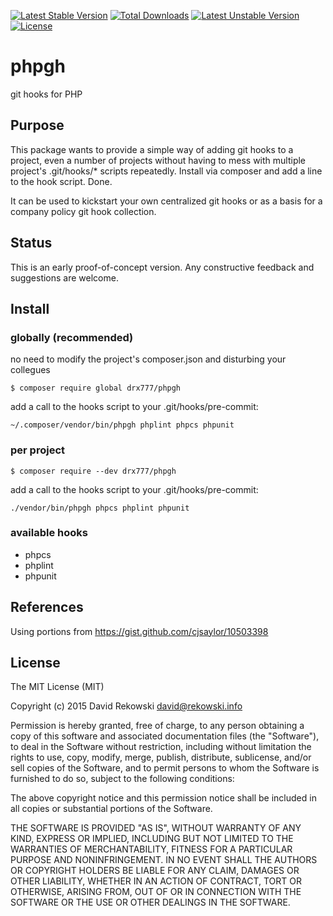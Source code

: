 [![Latest Stable Version](https://poser.pugx.org/drx777/phpgh/v/stable)](https://packagist.org/packages/drx777/phpgh) [![Total Downloads](https://poser.pugx.org/drx777/phpgh/downloads)](https://packagist.org/packages/drx777/phpgh) [![Latest Unstable Version](https://poser.pugx.org/drx777/phpgh/v/unstable)](https://packagist.org/packages/drx777/phpgh) [![License](https://poser.pugx.org/drx777/phpgh/license)](https://packagist.org/packages/drx777/phpgh)

# phpgh
git hooks for PHP

## Purpose
This package wants to provide a simple way of adding git hooks to a project, even a number of projects without having to mess with multiple project's .git/hooks/* scripts repeatedly. Install via composer and add a line to the hook script. Done.

It can be used to kickstart your own centralized git hooks or as a basis for a company policy git hook collection.

## Status
This is an early proof-of-concept version. Any constructive feedback and suggestions are welcome.

## Install
### globally (recommended)
no need to modify the project's composer.json and disturbing your collegues

```$ composer require global drx777/phpgh```

add a call to the hooks script to your .git/hooks/pre-commit:

```~/.composer/vendor/bin/phpgh phplint phpcs phpunit```

### per project
```$ composer require --dev drx777/phpgh```

add a call to the hooks script to your .git/hooks/pre-commit:

```./vendor/bin/phpgh phpcs phplint phpunit```

### available hooks

* phpcs
* phplint
* phpunit

## References
Using portions from <https://gist.github.com/cjsaylor/10503398>

## License

The MIT License (MIT)

Copyright (c) 2015 David Rekowski <david@rekowski.info>

Permission is hereby granted, free of charge, to any person obtaining a copy
of this software and associated documentation files (the "Software"), to deal
in the Software without restriction, including without limitation the rights
to use, copy, modify, merge, publish, distribute, sublicense, and/or sell
copies of the Software, and to permit persons to whom the Software is
furnished to do so, subject to the following conditions:

The above copyright notice and this permission notice shall be included in
all copies or substantial portions of the Software.

THE SOFTWARE IS PROVIDED "AS IS", WITHOUT WARRANTY OF ANY KIND, EXPRESS OR
IMPLIED, INCLUDING BUT NOT LIMITED TO THE WARRANTIES OF MERCHANTABILITY,
FITNESS FOR A PARTICULAR PURPOSE AND NONINFRINGEMENT. IN NO EVENT SHALL THE
AUTHORS OR COPYRIGHT HOLDERS BE LIABLE FOR ANY CLAIM, DAMAGES OR OTHER
LIABILITY, WHETHER IN AN ACTION OF CONTRACT, TORT OR OTHERWISE, ARISING FROM,
OUT OF OR IN CONNECTION WITH THE SOFTWARE OR THE USE OR OTHER DEALINGS IN
THE SOFTWARE.
